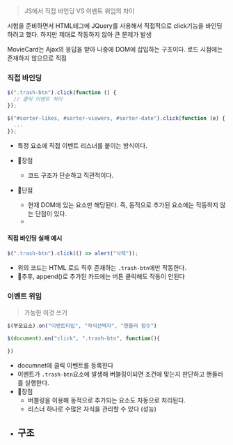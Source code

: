 > JS에서 직접 바인딩 VS 이벤트 위임의 차이



시험을 준비하면서 HTML테그에 JQuery를 사용해서 직접적으로 click기능을 바인딩하려고 했다.
하지만 제대로 작동하지 않아 큰 문제가 발생 


MovieCard는 Ajax의 응답을 받아 나중에 DOM에 삽입하는 구조이다.
로드 시점에는 존재하지 않으므로 직접 


### 직접 바인딩 
```javascript
$(".trash-btn").click(function () {
  // 클릭 이벤트 처리
});

$("#sorter-likes, #sorter-viewers, #sorter-date").click(function (e) {
  ...
});
```
- 특정 요소에 직접 이벤트 리스너를 붙이는 방식이다.
- 💙장점
	- 코드 구조가 단순하고 직관적이다.
	
- 💢단점 
	- 현재 DOM에 있는 요소만 해당된다. 즉, 동적으로 추가된 요소에는 작동하지 않는 단점이 있다.
	- 

#### 직접 바인딩 실패 예시 
```js
$(".trash-btn").click(() => alert("삭제"));
```
- 위의 코드는 HTML 로드 직후 존재하는 `.trash-btn`에만 작동한다.
- 💢추후, append()로 추가된 카드에는 버튼 클릭해도 작동이 안된다 


### 이벤트 위임 
> 가능한 이것 쓰기 
```javascript
$(부모요소).on("이벤트타입", "자식선택자", "핸들러 함수")

$(document).on("click", ".trash-btn", function(){

})
```
- documnet에 클릭 이벤트를 등록한다
- 이벤트가 `.trash-btn`요소에 발생해 버블링이되면 조건에 맞는지 판단하고 핸들러를 실행한다.
- 💙장점
	- 버블링을 이용해 동적으로 추가되는 요소도 자동으로 처리된다.
	- 리스너 하나로 수많은 자식을 관리할 수 있다 (성능)
- 구조 
	- 

